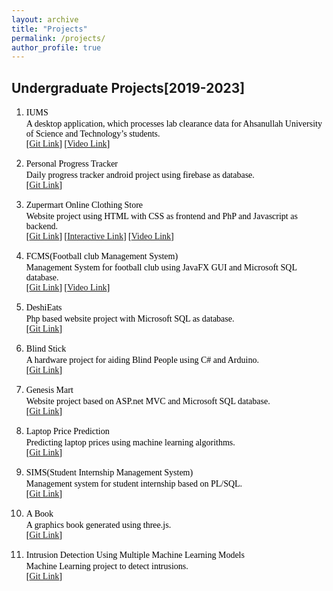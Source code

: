```yaml
---
layout: archive
title: "Projects"
permalink: /projects/
author_profile: true
---
```

## Undergraduate Projects[2019-2023]

1. <span style="color:black;font-family:Trebuchet MS;">IUMS</span><br>
<span style="color:black;font-family:Georgia">A desktop application, which processes lab clearance data for Ahsanullah University of Science and Technology’s students.<br>
[[Git Link](https://github.com/S-A-M-404/IUMS)]
[[Video Link](https://youtu.be/lhYJUGn6LJo?si=lXm-LrHc5gMon5pV&t=16)]
</span>

2. <span style="color:black;font-family:Trebuchet MS;">Personal Progress Tracker</span><br>
<span style="color:black;font-family:Georgia">Daily progress tracker android project using firebase as database.<br>
[[Git Link](https://github.com/Mustavi-99/Personal-Progress-Tracker)]
<!-- [[Video Link]()] -->
</span>

3. <span style="color:black;font-family:Trebuchet MS;">Zupermart Online Clothing Store</span><br>
<span style="color:black;font-family:Georgia">Website project using HTML with CSS as frontend and PhP and Javascript as backend.<br>
[[Git Link](https://github.com/Mustavi-99/Zupermart-Online-Clothing-Store)]
[[Interactive Link](https://mustavi-99.github.io/Zupermart-Online-Clothing-Store/)]
[[Video Link](https://youtu.be/kE7Xf_8gVxI?si=DD8b10EWXICRhA1c)]
</span>

4. <span style="color:black;font-family:Trebuchet MS;">FCMS(Football club Management System)</span><br>
<span style="color:black;font-family:Georgia">Management System for football club using JavaFX GUI and Microsoft SQL database.<br>
[[Git Link](https://github.com/Mustavi-99/FCMS)]
[[Video Link](https://youtu.be/zJW6YVEsldU?si=x3b3fkpGLvmP_-9i)]
</span>

5. <span style="color:black;font-family:Trebuchet MS;">DeshiEats</span><br>
<span style="color:black;font-family:Georgia">Php based website project with Microsoft SQL as database.<br>
[[Git Link](https://github.com/Mustavi-99/DeshiEats)]
</span>

6. <span style="color:black;font-family:Trebuchet MS;">Blind Stick</span><br>
<span style="color:black;font-family:Georgia">A hardware project for aiding Blind People using C# and Arduino.<br>
[[Git Link](https://github.com/Mustavi-99/Blind-Stick)]
</span>

7. <span style="color:black;font-family:Trebuchet MS;">Genesis Mart</span><br>
<span style="color:black;font-family:Georgia">Website project based on ASP.net MVC and Microsoft SQL database.<br>
[[Git Link](https://github.com/Mustavi-99/Genesis-Mart)]
</span>

8. <span style="color:black;font-family:Trebuchet MS;">Laptop Price Prediction</span><br>
<span style="color:black;font-family:Georgia">Predicting laptop prices using machine learning algorithms.<br>
[[Git Link](https://github.com/Mustavi-99/Laptop-Price-Prediction)]
</span>

9. <span style="color:black;font-family:Trebuchet MS;">SIMS(Student Internship Management System)</span><br>
<span style="color:black;font-family:Georgia">Management system for student internship based on PL/SQL.<br>
[[Git Link](https://github.com/Mustavi-99/SIMS-Student-Internship-Management-System)]
</span>

10. <span style="color:black;font-family:Trebuchet MS;">A Book</span><br>
<span style="color:black;font-family:Georgia">A graphics book generated using three.js.<br>
[[Git Link](https://github.com/Mustavi-99/A-Book-by-three.js)]
</span>

11. <span style="color:black;font-family:Trebuchet MS;">Intrusion Detection Using Multiple Machine Learning Models</span><br>
<span style="color:black;font-family:Georgia">Machine Learning project to detect intrusions.<br>
[[Git Link](https://github.com/Mustavi-99/Intrusion-Detection-Using-Multiple-Machine-Learning-Models)]
</span>
